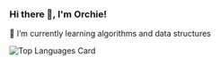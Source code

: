 ### Hi there 👋, I'm Orchie!

🌱 I’m currently learning algorithms and data structures

![Top Languages Card](https://github-readme-stats.vercel.app/api/top-langs/?username=orsolyalukacs&langs_count=10&hide=jupyter%20notebook&exclude_repo=liferay-gsearch,liferay-plugins,liferay-portal&layout=compact)

